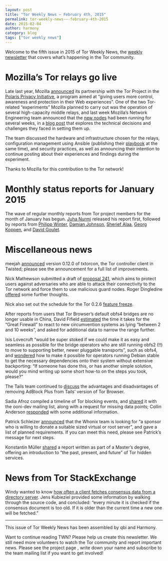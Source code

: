 ```yaml
---
layout: post
title: "Tor Weekly News — February 4th, 2015"
permalink: tor-weekly-news-—-february-4th-2015
date: 2015-02-04
author: harmony
category: blog
tags: ["tor weekly news"]
---
```


Welcome to the fifth issue in 2015 of Tor Weekly News, the [weekly newsletter](https://lists.torproject.org/cgi-bin/mailman/listinfo/tor-news) that covers what’s happening in the Tor community.

Mozilla’s Tor relays go live
============================

Late last year, Mozilla [announced](https://lists.torproject.org/pipermail/tor-news/2014-November/000071.html) its partnership with the Tor Project in the [Polaris Privacy Initiative](https://blog.mozilla.org/privacy/2014/11/10/introducing-polaris-privacy-initiative-to-accelerate-user-focused-privacy-online/), a program aimed at “giving users more control, awareness and protection in their Web experiences”. One of the two Tor-related “experiments” Mozilla planned to carry out was the operation of several high-capacity middle relays, and last week Mozilla’s Network Engineering team announced that the [new nodes](https://globe.torproject.org/#/search/query=mozilla) had been running for several weeks, in a [blog post](https://blog.mozilla.org/it/2015/01/28/deploying-tor-relays/) that explores the technical decisions and challenges they faced in setting them up.

The team discussed the hardware and infrastructure chosen for the relays, configuration management using Ansible (publishing their [playbook](https://github.com/XioNoX/moz-tor-relays/) at the same time), and security practices, as well as announcing their intention to continue posting about their experiences and findings during the experiment.

Thanks to Mozilla for this contribution to the Tor network!

Monthly status reports for January 2015
=======================================

The wave of regular monthly reports from Tor project members for the month of January has begun. [Juha Nurmi](https://lists.torproject.org/pipermail/tor-reports/2015-January/000748.html) released his report first, followed by reports from [Philipp Winter](https://lists.torproject.org/pipermail/tor-reports/2015-January/000749.html), [Damian Johnson](https://lists.torproject.org/pipermail/tor-reports/2015-February/000750.html), [Sherief Alaa](https://lists.torproject.org/pipermail/tor-reports/2015-February/000751.html), [Georg Koppen](https://lists.torproject.org/pipermail/tor-reports/2015-February/000752.html), and [David Goulet](https://lists.torproject.org/pipermail/tor-reports/2015-February/000753.html).

Miscellaneous news
==================

meejah [announced](https://lists.torproject.org/pipermail/tor-dev/2015-February/008227.html) version 0.12.0 of txtorcon, the Tor controller client in Twisted; please see the announcement for a full list of improvements.

Nick Mathewson submitted a draft of [proposal 241](https://lists.torproject.org/pipermail/tor-dev/2015-February/008223.html), which aims to protect users against adversaries who are able to attack their connectivity to the Tor network and force them to use malicious guard nodes. Roger Dingledine [offered](https://lists.torproject.org/pipermail/tor-dev/2015-February/008226.html) some further thoughts.

Nick also set out the schedule for the Tor 0.2.6 [feature freeze](https://lists.torproject.org/pipermail/tor-dev/2015-January/008216.html).

After reports from users that Tor Browser’s default obfs4 bridges are no longer usable in China, David Fifield [estimated](https://lists.torproject.org/pipermail/tor-dev/2015-February/008222.html) the time it takes for the “Great Firewall” to react to new circumvention systems as lying “between 2 and 10 weeks”, and asked for additional data to narrow the range further.

Isis Lovecruft “would be super stoked if we could make it as easy and seamless as possible for the bridge operators who are still running obfs2 (!!) to move to supporting better, newer pluggable transports”, such as obfs4, and [wondered](https://lists.torproject.org/pipermail/tor-relays/2015-February/006346.html) how to make it possible for operators running Debian stable to get the necessary dependencies onto their system without extensive backporting: “If someone has done this, or has another simple solution, would you mind writing up some short how-to on the steps you took, please?”

The Tails team continued to [discuss](https://mailman.boum.org/pipermail/tails-dev/2015-February/008003.html) the advantages and disadvantages of removing AdBlock Plus from Tails’ version of Tor Browser.

Sadia Afroz compiled a timeline of Tor blocking events, and [shared](https://lists.torproject.org/pipermail/ooni-dev/2015-February/000241.html) it with the ooni-dev mailing list, along with a request for missing data points; Collin Anderson [responded](https://lists.torproject.org/pipermail/ooni-dev/2015-February/000242.html) with some additional information.

Patrick Schleizer [announced](https://lists.torproject.org/pipermail/tor-talk/2015-February/036675.html) that the Whonix team is looking for “a sponsor who is willing to donate a suitable sized virtual or root server”, and gave a list of planned requirements. If you can meet this need, please see Patrick’s message for next steps.

Konstantin Müller [shared](https://lists.torproject.org/pipermail/tor-talk/2015-February/036709.html) a report written as part of a Master’s degree, offering an introduction to “the past, present, and future” of Tor hidden services.

News from Tor StackExchange
===========================

Windy wanted to know [how often a client fetches consensus data from a directory server](https://tor.stackexchange.com/q/6087/88). Jens Kubieziel provided some information by walking through the source code, and concluded: “every minute it is checked if the consensus document is too old. If it is older than the current time a new one will be fetched.”

* * * * *

This issue of Tor Weekly News has been assembled by qbi and Harmony.

Want to continue reading TWN? Please help us create this newsletter. We still need more volunteers to watch the Tor community and report important news. Please see the project page [](https://trac.torproject.org/projects/tor/wiki/TorWeeklyNews), write down your name and subscribe to the team mailing list [](https://lists.torproject.org/cgi-bin/mailman/listinfo/news-team) if you want to get involved!

